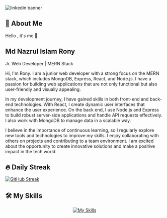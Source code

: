 ![linkedin banner](https://github.com/user-attachments/assets/1c7a3965-c20c-48ef-839d-be69053d2eeb)

## 🚀 About Me
Hello , it's me 👋

## Md Nazrul Islam Rony 

Jr. Web Developer | MERN Stack

Hi, I'm Rony. I am a junior web developer with a strong focus on the MERN stack, which includes MongoDB, Express, React, and Node.js. I have a passion for building web applications that are not only functional but also user-friendly and visually appealing.

In my development journey, I have gained skills in both front-end and back-end technologies. With React, I create dynamic user interfaces that enhance the user experience. On the back end, I use Node.js and Express to build robust server-side applications and handle API requests effectively. I also work with MongoDB to manage data in a scalable way.

I believe in the importance of continuous learning, so I regularly explore new tools and technologies to improve my skills. I enjoy collaborating with others on projects and contributing to a team environment. I am excited about the opportunity to create innovative solutions and make a positive impact in the tech world.

## 🔥 Daily Streak

[![GitHub Streak](https://github-readme-streak-stats.herokuapp.com?user=mdrony5134&theme=radical&border_radius=5&date_format=M%20j%5B%2C%20Y%5D&card_width=1046&card_height=190)](https://git.io/streak-stats)

## 🛠️ My Skills

<div align="center">
    <a href="https://skillicons.dev">
        <img src="https://skillicons.dev/icons?i=html,css,js,tailwind,bootstrap,react,nodejs,express,mongodb,git,github,figma,xd,npm,yarn,vscode,netlify" alt="My Skills">
    </a>
</div>


